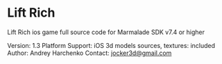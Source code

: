 Lift Rich
=========
Lift Rich ios game full source code for Marmalade SDK v7.4 or higher
 
Version: 1.3
Platform Support: iOS
3d models sources, textures: included
Author: Andrey Harchenko
Contact: jocker3d@gmail.com

